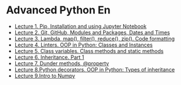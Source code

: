# Advanced Python En
* <a href="https://github.com/svniko/AdvancedPythonEn/tree/main/Lecture1">Lecture 1. Pip, Installation and using Jupyter Notebook</a>
* <a href="https://github.com/svniko/AdvancedPythonEn/tree/main/Lecture2">Lecture 2. Git, GitHub, Modules and Packages, Dates and Times</a>
* <a href="https://github.com/svniko/AdvancedPythonEn/tree/main/Lecture3">Lecture 3. Lambda, map(), filter(), reduce(), zip(). Code formatting</a>
* <a href="https://github.com/svniko/AdvancedPythonEn/tree/main/Lecture4">Lecture 4. Linters. OOP in Python: Classes and Instances</a>
* <a href="https://github.com/svniko/AdvancedPythonEn/tree/main/Lecture5">Lecture 5. Class variables. Class methods and static methods</a>
* <a href="https://github.com/svniko/AdvancedPythonEn/tree/main/Lecture6">Lecture 6. Inheritance. Part 1</a>
* <a href="https://github.com/svniko/AdvancedPythonEn/tree/main/Lecture7">Lecture 7. Dunder methods, @property</a>
* <a href="https://github.com/svniko/AdvancedPythonEn/tree/main/Lecture8">Lecture 8.Python decorators. OOP in Python: Types of  inheritance</a>
* <a href="https://github.com/svniko/AdvancedPythonEn/tree/main/Lecture9">Lecture 9.Intro to Numpy</a>
